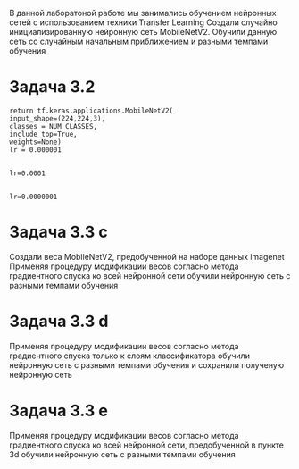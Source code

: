 В данной лаборатоной работе мы занимались обучением нейронных сетей с использованием техники Transfer Learning
Создали случайно инициализированную нейронную сеть MobileNetV2. Обучили данную сеть со случайным начальным приближением и разными темпами обучения

Задача 3.2
===========

    return tf.keras.applications.MobileNetV2(
    input_shape=(224,224,3),
    classes = NUM_CLASSES,
    include_top=True,
    weights=None)
    lr = 0.000001
    
    
    lr=0.0001
    
    
    lr=0.0000001
    
Задача 3.3 c
============

Создали веса MobileNetV2, предобученной на наборе данных imagenet
Применяя процедуру модификации весов согласно метода градиентного спуска ко всей нейронной сети обучили нейронную сеть с разными темпами обучения

Задача 3.3 d
============

Применяя процедуру модификации весов согласно метода градиентного спуска только к слоям классификатора обучили нейронную сеть с разными темпами обучения и сохранили полученую нейронную сеть

Задача 3.3 e
============

Применяя процедуру модификации весов согласно метода градиентного спуска ко всей нейронной сети, предобученной в пункте 3d обучили нейронную сеть с разными темпами обучения
